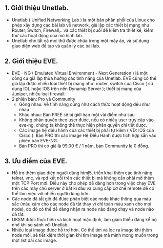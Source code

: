 ## 1. Giới thiệu Unetlab.
- Unetlab ( Unified Networking Lab ) là một bản phân phối của Linux cho phép xây dựng các bài lab về network, giả lập các thiết bị mạng như Router, Switch, Firewall,.. và các thiết bị cuối để kiểm tra thiết kế, kiểm thử các hoạt động của mô hình lab.
- Unetlab cho tất cả mọi thứ được chứa trong một máy ảo, và sử dụng giao diện web để tạo và quản lý các bài lab.

## 2. Giới thiệu EVE.
- EVE - NG ( Emulated Virtual Environment - Next Generation ) là một công cụ giả lập thừa hưởng các tính năng của Unetlab. EVE cũng có thể giả lập được nhiều loại thiết bị mạng như: router, switch của Cisco ( sử dụng IOL hoặc IOS trên nền Dynamip Server ); thiết bị mạng của Juniper, nhiều loại firewall.
- 2 phiên bản: Pro và Community
	+ Gống nhau: Về tính năng cũng như cách thức hoạt động đều như nhau
	+ Khác nhau: Bản FREE sẽ bị giới hạn một vài điểm như sau 
    * Không phân quyền theo user được, nếu có nhiều user truy cập vào eve-ng, chúng ta không thể thực hiện phân quyền chi tiết được.
    * Các image hệ điều hành của các thiết bị phải tự kiếm ( VD: IOS của Cisco ). Bản PRO thì các image Hệ Điều Hành được tích hợp sẵn vào phiên bản EVE-NG.
    * Bản PRO thì có giá là 99,00 € / 1 năm, bản Community là 0 đồng.

## 3. Ưu điểm của EVE.
- Hỗ trợ thêm giao diện người dùng html5, triển khai thêm các tính năng telnet, vnc, và rpd kết nối trên các thiết bị mà không cần phải mở thêm một TCP Port mới. Điều này cho phép dễ dàng hơn trong việc chạy EVE trên các máy chủ server ở bất kì đâu và cung cấp cơ chế remote để có thể làm việc với nhiều người dùng hơn.
- Các node đã tắt giờ đã được phân biệt các node khác thông qua màu sắc (màu xám cho các node đã tắt thay vì chỉ toàn màu xanh cho mọi node), do đó có thể dễ dàng nhận ra node nào đang chạy và node nào đã tắt.
- UKSM được thực hiện và kích hoạt mặc định, làm giảm thiểu đáng kể bộ nhớ khi so sánh với Unetlab.	
- Nhiều loại image được hỗ trợ hơn. Có thể tìm và lọc ra image khi thêm node mới, sẽ tiết kiệm thời gian khi tìm image mà mình mong muốn trong một list dài các image.
